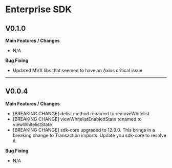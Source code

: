 # Enterprise SDK

## V0.1.0

**Main Features / Changes**

* N/A

**Bug Fixing**

* Updated MVX libs that seemed to have an Axios critical issue

***

## V0.0.4

**Main Features / Changes**

* \[BREAKING CHANGE] delist method renamed to removeWhitelist
* \[BREAKING CHANGE] viewWhitelistEnabledState renamed to viewWhitelistState
* \[BREAKING CHANGE] sdk-core upgraded to 12.9.0. This brings in a breaking change to Transaction imports. Update you sdk-core to resolve it.

**Bug Fixing**

* N/A
